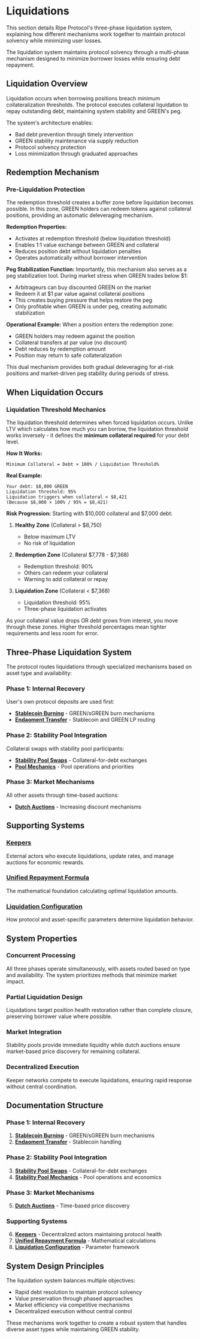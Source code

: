 # Liquidations

This section details Ripe Protocol's three-phase liquidation system, explaining how different mechanisms work together to maintain protocol solvency while minimizing user losses.

The liquidation system maintains protocol solvency through a multi-phase mechanism designed to minimize borrower losses while ensuring debt repayment.

## Liquidation Overview

Liquidation occurs when borrowing positions breach minimum collateralization thresholds. The protocol executes collateral liquidation to repay outstanding debt, maintaining system stability and GREEN's peg.

The system's architecture enables:
- Bad debt prevention through timely intervention
- GREEN stability maintenance via supply reduction
- Protocol solvency protection
- Loss minimization through graduated approaches

## Redemption Mechanism

### Pre-Liquidation Protection

The redemption threshold creates a buffer zone before liquidation becomes possible. In this zone, GREEN holders can redeem tokens against collateral positions, providing an automatic deleveraging mechanism.

**Redemption Properties:**
- Activates at redemption threshold (below liquidation threshold)
- Enables 1:1 value exchange between GREEN and collateral
- Reduces position debt without liquidation penalties
- Operates automatically without borrower intervention

**Peg Stabilization Function:**
Importantly, this mechanism also serves as a peg stabilization tool. During market stress when GREEN trades below $1:
- Arbitrageurs can buy discounted GREEN on the market
- Redeem it at $1 par value against collateral positions
- This creates buying pressure that helps restore the peg
- Only profitable when GREEN is under peg, creating automatic stabilization

**Operational Example:**
When a position enters the redemption zone:
- GREEN holders may redeem against the position
- Collateral transfers at par value (no discount)
- Debt reduces by redemption amount
- Position may return to safe collateralization

This dual mechanism provides both gradual deleveraging for at-risk positions and market-driven peg stability during periods of stress.

## When Liquidation Occurs

### Liquidation Threshold Mechanics

The liquidation threshold determines when forced liquidation occurs. Unlike LTV which calculates how much you can borrow, the liquidation threshold works inversely - it defines the **minimum collateral required** for your debt level.

**How It Works:**
```
Minimum Collateral = Debt × 100% / Liquidation Threshold%
```

**Real Example:**
```
Your debt: $8,000 GREEN
Liquidation threshold: 95%
Liquidation triggers when collateral < $8,421
(Because $8,000 × 100% / 95% = $8,421)
```

**Risk Progression:**
Starting with $10,000 collateral and $7,000 debt:

1. **Healthy Zone** (Collateral > $8,750)
   - Below maximum LTV
   - No risk of liquidation
   
2. **Redemption Zone** (Collateral $7,778 - $7,368)
   - Redemption threshold: 90%
   - Others can redeem your collateral
   - Warning to add collateral or repay
   
3. **Liquidation Zone** (Collateral < $7,368)
   - Liquidation threshold: 95%
   - Three-phase liquidation activates

As your collateral value drops OR debt grows from interest, you move through these zones. Higher threshold percentages mean tighter requirements and less room for error.

## Three-Phase Liquidation System

The protocol routes liquidations through specialized mechanisms based on asset type and availability:

### Phase 1: Internal Recovery
User's own protocol deposits are used first:
- **[Stablecoin Burning](01-stablecoin-burning.md)** - GREEN/sGREEN burn mechanisms
- **[Endaoment Transfer](02-endaoment-transfer.md)** - Stablecoin and GREEN LP routing

### Phase 2: Stability Pool Integration  
Collateral swaps with stability pool participants:
- **[Stability Pool Swaps](03-stability-pool-swaps.md)** - Collateral-for-debt exchanges
- **[Pool Mechanics](04-stability-pool-mechanics.md)** - Pool operations and priorities

### Phase 3: Market Mechanisms
All other assets through time-based auctions:
- **[Dutch Auctions](05-dutch-auctions.md)** - Increasing discount mechanisms

## Supporting Systems

### **[Keepers](06-keepers.md)**
External actors who execute liquidations, update rates, and manage auctions for economic rewards.

### **[Unified Repayment Formula](07-unified-repayment-formula.md)**
The mathematical foundation calculating optimal liquidation amounts.

### **[Liquidation Configuration](08-liquidation-configuration.md)**
How protocol and asset-specific parameters determine liquidation behavior.

## System Properties

### Concurrent Processing
All three phases operate simultaneously, with assets routed based on type and availability. The system prioritizes methods that minimize market impact.

### Partial Liquidation Design
Liquidations target position health restoration rather than complete closure, preserving borrower value where possible.

### Market Integration
Stability pools provide immediate liquidity while dutch auctions ensure market-based price discovery for remaining collateral.

### Decentralized Execution
Keeper networks compete to execute liquidations, ensuring rapid response without central coordination.

## Documentation Structure

### Phase 1: Internal Recovery
1. **[Stablecoin Burning](01-stablecoin-burning.md)** - GREEN/sGREEN burn mechanisms
2. **[Endaoment Transfer](02-endaoment-transfer.md)** - Stablecoin handling

### Phase 2: Stability Pool Integration
3. **[Stability Pool Swaps](03-stability-pool-swaps.md)** - Collateral-for-debt exchanges
4. **[Stability Pool Mechanics](04-stability-pool-mechanics.md)** - Pool operations and economics

### Phase 3: Market Mechanisms
5. **[Dutch Auctions](05-dutch-auctions.md)** - Time-based price discovery

### Supporting Systems
6. **[Keepers](06-keepers.md)** - Decentralized actors maintaining protocol health
7. **[Unified Repayment Formula](07-unified-repayment-formula.md)** - Mathematical calculations
8. **[Liquidation Configuration](08-liquidation-configuration.md)** - Parameter framework

## System Design Principles

The liquidation system balances multiple objectives:
- Rapid debt resolution to maintain protocol solvency
- Value preservation through phased approaches
- Market efficiency via competitive mechanisms
- Decentralized execution without central control

These mechanisms work together to create a robust system that handles diverse asset types while maintaining GREEN stability.
